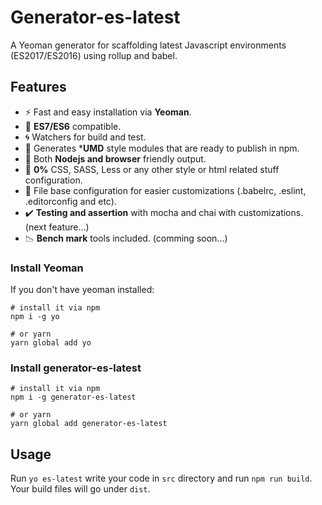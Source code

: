 # Generator-es-latest
A Yeoman generator for scaffolding latest Javascript environments (ES2017/ES2016) using rollup and babel.

## Features
  * :zap: Fast and easy installation via **Yeoman**.
  * :pizza: **ES7/ES6** compatible.
  * :cyclone: Watchers for build and test.
  * :star2: Generates ***UMD** style modules that are ready to publish in npm.
  * :crossed_flags: Both **Nodejs and browser** friendly output.
  * :baby_chick: **0%** CSS, SASS, Less or any other style or html related stuff configuration.
  * :electric_plug: File base configuration for easier customizations (.babelrc, .eslint, .editorconfig and etc).
  * :heavy_check_mark: **Testing and assertion** with mocha and chai with customizations. (next feature...)
  * :chart_with_downwards_trend: **Bench mark** tools included. (comming soon...)

### Install Yeoman
If you don't have yeoman installed:

```
# install it via npm
npm i -g yo

# or yarn
yarn global add yo
```
### Install generator-es-latest
```
# install it via npm
npm i -g generator-es-latest

# or yarn
yarn global add generator-es-latest
```

## Usage
Run `yo es-latest`
write your code in `src` directory and run `npm run build`. Your build files will go under `dist`.
